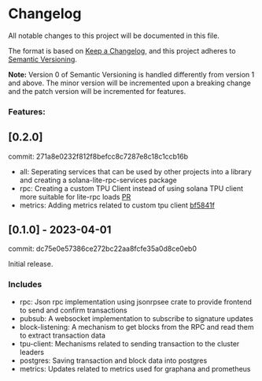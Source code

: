 # Changelog

All notable changes to this project will be documented in this file.

The format is based on [Keep a Changelog](https://keepachangelog.com/en/1.0.0/),
and this project adheres to [Semantic Versioning](https://semver.org/spec/v2.0.0.html).

**Note:** Version 0 of Semantic Versioning is handled differently from version 1 and above.
The minor version will be incremented upon a breaking change and the patch version will be incremented for features.

### Features:

## [0.2.0]

commit: 271a8e0232f812f8befcc8c7287e8c18c1ccb16b

- all: Seperating services that can be used by other projects into a library and creating a solana-lite-rpc-services package
- rpc: Creating a custom TPU Client instead of using solana TPU client more suitable for lite-rpc loads [PR](https://github.com/blockworks-foundation/lite-rpc/pull/105)
- metrics: Adding metrics related to custom tpu client [bf5841f](https://github.com/blockworks-foundation/lite-rpc/pull/105/commits/bf5841f43841d2bebd612abb714c53fbc920f090)

## [0.1.0] - 2023-04-01

commit: dc75e0e57386ce272bc22aa8fcfe35a0d8ce0eb0

Initial release.

### Includes

- rpc: Json rpc implementation using jsonrpsee crate to provide frontend to send and confirm transactions
- pubsub: A websocket implementation to subscribe to signature updates
- block-listening: A mechanism to get blocks from the RPC and read them to extract transaction data
- tpu-client: Mechanisms related to sending transaction to the cluster leaders
- postgres: Saving transaction and block data into postgres
- metrics: Updates related to metrics used for graphana and prometheus